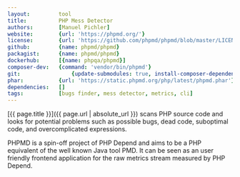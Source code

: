 ```yaml
---
layout:         tool
title:          PHP Mess Detector
authors:        [Manuel Pichler]
website:        {url: 'https://phpmd.org/'}
license:        {url: 'https://github.com/phpmd/phpmd/blob/master/LICENSE', label: 'BSD 3-clause "New" or "Revised" License'}
github:         {name: phpmd/phpmd}
packagist:      {name: phpmd/phpmd}               
dockerhub:      [{name: phpqa/phpmd}]     
composer-dev:   {command: 'vendor/bin/phpmd'}
git:                {update-submodules: true, install-composer-dependencies: true, command: 'src/bin/phpmd'}
phar:           {url: 'https://static.phpmd.org/php/latest/phpmd.phar'}
dependencies:   []
tags:           [bugs finder, mess detector, metrics, cli] 
---
```


[{{ page.title }}]({{ page.url | absolute_url }}) scans PHP source code and looks for potential problems such as possible bugs,
dead code, suboptimal code, and overcomplicated expressions.
 
<!--more--> 
 
PHPMD is a spin-off project of PHP Depend and aims to be a PHP equivalent of the well known Java tool PMD.
It can be seen as an user friendly frontend application for the raw metrics stream measured by PHP Depend.
